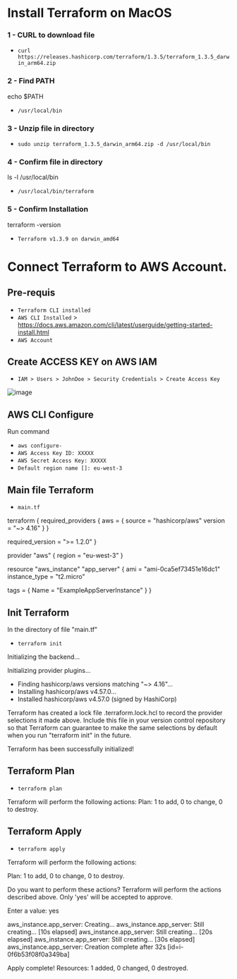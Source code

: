# Install Terraform on MacOS

### 1 - CURL to download file
- `curl https://releases.hashicorp.com/terraform/1.3.5/terraform_1.3.5_darwin_arm64.zip`

### 2 - Find PATH
echo $PATH
- `/usr/local/bin`
 
### 3 - Unzip file in directory
- `sudo unzip terraform_1.3.5_darwin_arm64.zip -d /usr/local/bin`

### 4 - Confirm file in directory
ls -l /usr/local/bin
 - `/usr/local/bin/terraform`

### 5 - Confirm Installation
terraform -version
 - `Terraform v1.3.9
    on darwin_amd64`

# Connect Terraform to AWS Account.
## Pre-requis
- `Terraform CLI installed`
- `AWS CLI Installed` > https://docs.aws.amazon.com/cli/latest/userguide/getting-started-install.html
- `AWS Account`
## Create ACCESS KEY on AWS IAM

 - `IAM > Users > JohnDoe > Security Credentials > Create Access Key`

![image](https://user-images.githubusercontent.com/3710109/223247770-7b98cca4-dc13-4860-beab-e372c891db94.png)

## AWS CLI Configure
Run command
- `aws configure- `
- `AWS Access Key ID: XXXXX`
- `AWS Secret Access Key: XXXXX`
- `Default region name []: eu-west-3`

## Main file Terraform
- `main.tf`

terraform {
  required_providers {
    aws = {
      source  = "hashicorp/aws"
      version = "~> 4.16"
    }
  }

  required_version = ">= 1.2.0"
}

provider "aws" {
  region  = "eu-west-3"
}

resource "aws_instance" "app_server" {
  ami           = "ami-0ca5ef73451e16dc1"
  instance_type = "t2.micro"

  tags = {
    Name = "ExampleAppServerInstance"
  }
}

## Init Terraform
In the directory of file "main.tf"

- `terraform init`

Initializing the backend...

Initializing provider plugins...
- Finding hashicorp/aws versions matching "~> 4.16"...
- Installing hashicorp/aws v4.57.0...
- Installed hashicorp/aws v4.57.0 (signed by HashiCorp)

Terraform has created a lock file .terraform.lock.hcl to record the provider
selections it made above. Include this file in your version control repository
so that Terraform can guarantee to make the same selections by default when
you run "terraform init" in the future.

Terraform has been successfully initialized!

## Terraform Plan 
- `terraform plan`

Terraform will perform the following actions:
Plan: 1 to add, 0 to change, 0 to destroy.

## Terraform Apply 
- `terraform apply`

Terraform will perform the following actions:

Plan: 1 to add, 0 to change, 0 to destroy.

Do you want to perform these actions?
  Terraform will perform the actions described above.
  Only 'yes' will be accepted to approve.

  Enter a value: yes

aws_instance.app_server: Creating...
aws_instance.app_server: Still creating... [10s elapsed]
aws_instance.app_server: Still creating... [20s elapsed]
aws_instance.app_server: Still creating... [30s elapsed]
aws_instance.app_server: Creation complete after 32s [id=i-0f6b53f08f0a349ba]

Apply complete! Resources: 1 added, 0 changed, 0 destroyed.
